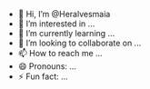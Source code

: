 - 👋 Hi, I’m @Heralvesmaia
- 👀 I’m interested in ...
- 🌱 I’m currently learning ...
- 💞️ I’m looking to collaborate on ...
- 📫 How to reach me ...
- 😄 Pronouns: ...
- ⚡ Fun fact: ...

<!---
Heralvesmaia/Heralvesmaia is a ✨ special ✨ repository because its `README.md` (this file) appears on your GitHub profile.
You can click the Preview link to take a look at your changes.
--->
